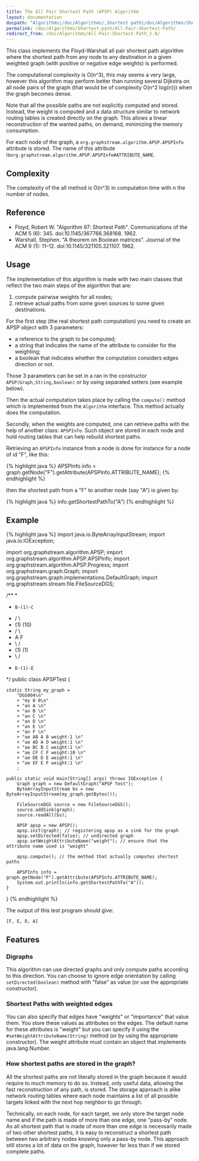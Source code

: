 ```yaml
---
title: The All Pair Shortest Path (APSP) Algorithm
layout: documentation
docpath: "Algorithms|/doc/Algorithms/,Shortest path|/doc/Algorithms/Shortest-path/"
permalink: /doc/Algorithms/Shortest-path/All-Pair-Shortest-Path/
redirect_from: /doc/Algorithms/All-Pair-Shortest-Path_1.0/
---
```


This class implements the Floyd-Warshall all pair shortest path algorithm where the shortest path from any node to any destination in a given weighted graph (with positive or negative edge weights) is performed. 


The computational complexity is O(n^3), this may seems a very large, however this algorithm may perform better than running several
Dijkstra on all node pairs of the graph (that would be of complexity O(n^2 log(n)))  when the graph becomes dense.

Note that all the possible paths are not explicitly computed and stored. Instead, the weight is computed and a data structure similar to network routing tables is created directly on the graph. This allows a linear reconstruction of the wanted paths, on demand, minimizing the memory consumption.

 
For each node of the graph, a ``org.graphstream.algorithm.APSP.APSPInfo`` attribute is stored. The name of this attribute is``org.graphstream.algorithm.APSP.APSPInfo#ATTRIBUTE_NAME``.


## Complexity

The complexity of the all method is O(n^3) in computation time with n the number of nodes.


## Reference

- Floyd, Robert W. "Algorithm 97: Shortest Path". Communications of the ACM 5 (6): 345. doi:10.1145/367766.368168. 1962.
- Warshall, Stephen. "A theorem on Boolean matrices". Journal of the ACM 9 (1): 11–12. doi:10.1145/321105.321107. 1962.


## Usage

The implementation of this algorithm is made with two main classes that reflect the two main steps of the algorithm that are:

1. compute pairwise weights for all nodes;
2. retrieve actual paths from some given sources to  some given destinations.


For the first step (the real shortest path computation) you need to create an APSP object with 3 parameters:

- a reference to the graph to be computed;
- a string that indicates the name of the attribute to consider for the weighting;
- a boolean that indicates whether the computation considers edges direction or not. 

Those 3 parameters can be set in a ran in the constructor ``APSP(Graph,String,boolean)`` or by using separated setters (see example below). 

Then the actual computation takes place by calling the ``compute()`` method which is implemented from the ``Algorithm`` interface. This method actually does the computation. 


Secondly, when the weights are computed, one can retrieve paths with the help of another class: ``APSPInfo``. Such object are stored in each node and hold routing tables that can help rebuild shortest paths. 

Retrieving  an ``APSPInfo`` instance from a node is done for instance for a node of id "F",  like this:

{% highlight java %}
APSPInfo info = graph.getNode("F").getAttribute(APSPInfo.ATTRIBUTE_NAME);
{% endhighlight %}

then the shortest path from a "F" to another node (say "A") is given by:

{% highlight java %}
info.getShortestPathTo("A")
{% endhighlight %}

## Example

{% highlight java %}
 import java.io.ByteArrayInputStream;
 import java.io.IOException;
 
 import org.graphstream.algorithm.APSP;
 import org.graphstream.algorithm.APSP.APSPInfo;
 import org.graphstream.algorithm.APSP.Progress;
 import org.graphstream.graph.Graph;
 import org.graphstream.graph.implementations.DefaultGraph;
 import org.graphstream.stream.file.FileSourceDGS;
 
 /**
  * 
  *     B-(1)-C
  *    /       \
  *  (1)       (10)
  *  /           \
  * A             F
  *  \           /
  *  (1)       (1)
  *    \       /
  *     D-(1)-E
  */
 public class APSPTest {
 
 	static String my_graph = 
 		"DGS004\n" 
 		+ "my 0 0\n" 
 		+ "an A \n" 
 		+ "an B \n"
 		+ "an C \n"
 		+ "an D \n"
 		+ "an E \n"
 		+ "an F \n"
 		+ "ae AB A B weight:1 \n"
 		+ "ae AD A D weight:1 \n"
 		+ "ae BC B C weight:1 \n"
 		+ "ae CF C F weight:10 \n"
 		+ "ae DE D E weight:1 \n"
 		+ "ae EF E F weight:1 \n"
 		;
 
 	public static void main(String[] args) throws IOException {
 		Graph graph = new DefaultGraph("APSP Test");
 		ByteArrayInputStream bs = new ByteArrayInputStream(my_graph.getBytes());
 		
 		FileSourceDGS source = new FileSourceDGS();
 		source.addSink(graph);
 		source.readAll(bs);
 		
 		APSP apsp = new APSP();
 		apsp.init(graph); // registering apsp as a sink for the graph
 		apsp.setDirected(false); // undirected graph
 		apsp.setWeightAttributeName("weight"); // ensure that the attribute name used is "weight"
 
 		apsp.compute(); // the method that actually computes shortest paths
 		
 		APSPInfo info = graph.getNode("F").getAttribute(APSPInfo.ATTRIBUTE_NAME);		
 		System.out.println(info.getShortestPathTo("A"));
 	}
 }
{% endhighlight %}


The output of this test program should give:

	[F, E, D, A]


## Features

### Digraphs

This algorithm can use directed graphs and only compute paths according to
this direction. You can choose to ignore edge orientation by calling
``setDirected(boolean)`` method with "false" as value (or use the
appropriate constructor).


### Shortest Paths with weighted edges

You can also specify that edges have "weights" or "importance" that value
them. You store these values as attributes on the edges. The default name for
these attributes is "weight" but you can specify it using the
``#setWeightAttributeName(String)`` method (or by using the appropriate
constructor). The weight attribute must contain an object that implements
java.lang.Number.


### How shortest paths are stored in the graph?

All the shortest paths are not literally stored in the graph because it would
require to much memory to do so. Instead, only useful data, allowing the fast
reconstruction of any path, is stored. The storage approach is alike network
routing tables where each node maintains a list of all possible targets
linked with the next hop neighbor to go through.

Technically, on each node, for each target, we only store the target node
name and if the path is made of more than one edge, one "pass-by" node. As
all shortest path that is made of more than one edge is necessarily made of
two other shortest paths, it is easy to reconstruct a shortest path between
two arbitrary nodes knowing only a pass-by node. This approach still stores a
lot of data on the graph, however far less than if we stored complete paths.

